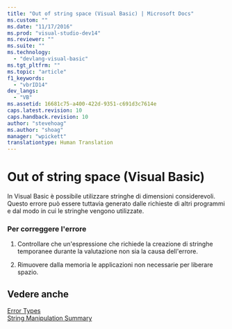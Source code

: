 ```yaml
---
title: "Out of string space (Visual Basic) | Microsoft Docs"
ms.custom: ""
ms.date: "11/17/2016"
ms.prod: "visual-studio-dev14"
ms.reviewer: ""
ms.suite: ""
ms.technology: 
  - "devlang-visual-basic"
ms.tgt_pltfrm: ""
ms.topic: "article"
f1_keywords: 
  - "vbrID14"
dev_langs: 
  - "VB"
ms.assetid: 16681c75-a400-422d-9351-c691d3c7614e
caps.latest.revision: 10
caps.handback.revision: 10
author: "stevehoag"
ms.author: "shoag"
manager: "wpickett"
translationtype: Human Translation
---
```

# Out of string space (Visual Basic)
In Visual Basic è possibile utilizzare stringhe di dimensioni considerevoli.  Questo errore può essere tuttavia generato dalle richieste di altri programmi e dal modo in cui le stringhe vengono utilizzate.  
  
### Per correggere l'errore  
  
1.  Controllare che un'espressione che richiede la creazione di stringhe temporanee durante la valutazione non sia la causa dell'errore.  
  
2.  Rimuovere dalla memoria le applicazioni non necessarie per liberare spazio.  
  
## Vedere anche  
 [Error Types](../../../visual-basic/programming-guide/language-features/error-types.md)   
 [String Manipulation Summary](../../../visual-basic/language-reference/keywords/string-manipulation-summary.md)